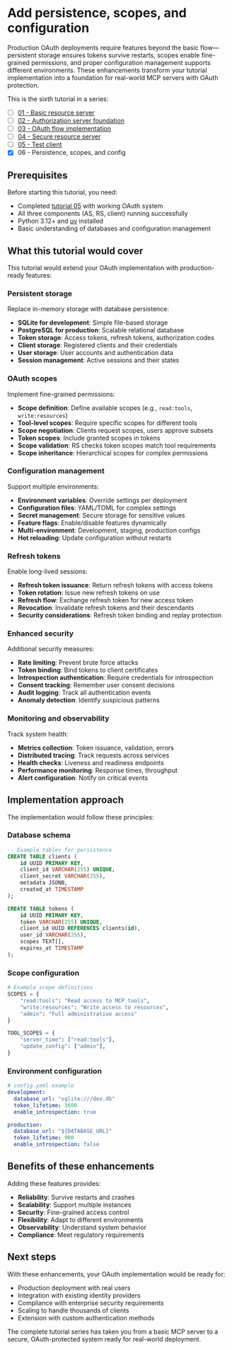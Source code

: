 # Add persistence, scopes, and configuration

Production OAuth deployments require features beyond the basic flow—persistent storage ensures tokens survive restarts, scopes enable fine-grained permissions, and proper configuration management supports different environments. These enhancements transform your tutorial implementation into a foundation for real-world MCP servers with OAuth protection.

This is the sixth tutorial in a series:

- [ ] [01 - Basic resource server](01-basic-resource-server.md)
- [ ] [02 - Authorization server foundation](02-authorization-server-foundation.md)
- [ ] [03 - OAuth flow implementation](03-oauth-flow-implementation.md)
- [ ] [04 - Secure resource server](04-secure-resource-server.md)
- [ ] [05 - Test client](05-test-client.md)
- [x] 06 - Persistence, scopes, and config

## Prerequisites

Before starting this tutorial, you need:

- Completed [tutorial 05](05-test-client.md) with working OAuth system
- All three components (AS, RS, client) running successfully
- Python 3.12+ and [uv](https://docs.astral.sh/uv/) installed
- Basic understanding of databases and configuration management

## What this tutorial would cover

This tutorial would extend your OAuth implementation with production-ready features:

### Persistent storage

Replace in-memory storage with database persistence:

- **SQLite for development**: Simple file-based storage
- **PostgreSQL for production**: Scalable relational database
- **Token storage**: Access tokens, refresh tokens, authorization codes
- **Client storage**: Registered clients and their credentials
- **User storage**: User accounts and authentication data
- **Session management**: Active sessions and their states

### OAuth scopes

Implement fine-grained permissions:

- **Scope definition**: Define available scopes (e.g., `read:tools`, `write:resources`)
- **Tool-level scopes**: Require specific scopes for different tools
- **Scope negotiation**: Clients request scopes, users approve subsets
- **Token scopes**: Include granted scopes in tokens
- **Scope validation**: RS checks token scopes match tool requirements
- **Scope inheritance**: Hierarchical scopes for complex permissions

### Configuration management

Support multiple environments:

- **Environment variables**: Override settings per deployment
- **Configuration files**: YAML/TOML for complex settings
- **Secret management**: Secure storage for sensitive values
- **Feature flags**: Enable/disable features dynamically
- **Multi-environment**: Development, staging, production configs
- **Hot reloading**: Update configuration without restarts

### Refresh tokens

Enable long-lived sessions:

- **Refresh token issuance**: Return refresh tokens with access tokens
- **Token rotation**: Issue new refresh tokens on use
- **Refresh flow**: Exchange refresh token for new access token
- **Revocation**: Invalidate refresh tokens and their descendants
- **Security considerations**: Refresh token binding and replay protection

### Enhanced security

Additional security measures:

- **Rate limiting**: Prevent brute force attacks
- **Token binding**: Bind tokens to client certificates
- **Introspection authentication**: Require credentials for introspection
- **Consent tracking**: Remember user consent decisions
- **Audit logging**: Track all authentication events
- **Anomaly detection**: Identify suspicious patterns

### Monitoring and observability

Track system health:

- **Metrics collection**: Token issuance, validation, errors
- **Distributed tracing**: Track requests across services
- **Health checks**: Liveness and readiness endpoints
- **Performance monitoring**: Response times, throughput
- **Alert configuration**: Notify on critical events

## Implementation approach

The implementation would follow these principles:

### Database schema

```sql
-- Example tables for persistence
CREATE TABLE clients (
    id UUID PRIMARY KEY,
    client_id VARCHAR(255) UNIQUE,
    client_secret VARCHAR(255),
    metadata JSONB,
    created_at TIMESTAMP
);

CREATE TABLE tokens (
    id UUID PRIMARY KEY,
    token VARCHAR(255) UNIQUE,
    client_id UUID REFERENCES clients(id),
    user_id VARCHAR(255),
    scopes TEXT[],
    expires_at TIMESTAMP
);
```

### Scope configuration

```python
# Example scope definitions
SCOPES = {
    "read:tools": "Read access to MCP tools",
    "write:resources": "Write access to resources",
    "admin": "Full administrative access"
}

TOOL_SCOPES = {
    "server_time": ["read:tools"],
    "update_config": ["admin"],
}
```

### Environment configuration

```yaml
# config.yaml example
development:
  database_url: "sqlite:///dev.db"
  token_lifetime: 3600
  enable_introspection: true

production:
  database_url: "${DATABASE_URL}"
  token_lifetime: 900
  enable_introspection: false
```

## Benefits of these enhancements

Adding these features provides:

- **Reliability**: Survive restarts and crashes
- **Scalability**: Support multiple instances
- **Security**: Fine-grained access control
- **Flexibility**: Adapt to different environments
- **Observability**: Understand system behavior
- **Compliance**: Meet regulatory requirements

## Next steps

With these enhancements, your OAuth implementation would be ready for:

- Production deployment with real users
- Integration with existing identity providers
- Compliance with enterprise security requirements
- Scaling to handle thousands of clients
- Extension with custom authentication methods

The complete tutorial series has taken you from a basic MCP server to a secure, OAuth-protected system ready for real-world deployment.
